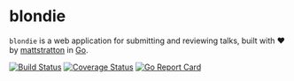 # blondie

`blondie` is a web application for submitting and reviewing talks, built with :heart: by [mattstratton](https://github.com/mattstratton) in [Go](https://golang.org/).

[![Build Status](https://travis-ci.org/mattstratton/blondie.svg?branch=master)](https://travis-ci.org/mattstratton/blondie)
[![Coverage Status](https://coveralls.io/repos/github/mattstratton/blondie/badge.svg?branch=master)](https://coveralls.io/github/mattstratton/blondie?branch=master)
[![Go Report Card](https://goreportcard.com/badge/github.com/mattstratton/blondie)](https://goreportcard.com/report/github.com/mattstratton/blondie)
